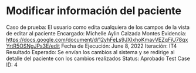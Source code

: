 # Modificar información del paciente

Caso de prueba: El usuario como edita cualquiera de los campos de la vista de editar al paciente
Encargado: Michelle Aylin Calzada Montes
Evidencia: https://docs.google.com/document/d/12yhFeLs9JXIxhoKmavVEZqFiU78qxYrtR5OSNgJPs3E/edit
Fecha de Ejecución: June 8, 2022
Iteración: IT4
Resultado Esperado: Se envían los cambios al sistema y se redirige al detalle del paciente con los cambios realizados
Status: Aprobado
Test Case ID: 4